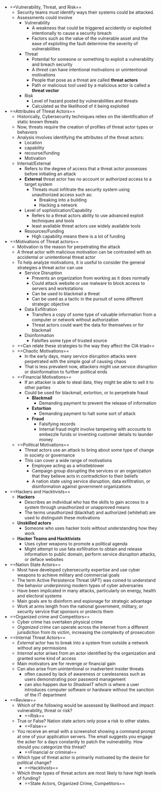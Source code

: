 - ==Vulnerability, Threat, and Risk==
	- Security teams must identify ways their systems could be attacked.
	- Assessments could involve
		- Vulnerability
			- A weakness that could be triggered accidently or exploited intentionally to cause a security breach
			- Factors such as the value of the vulnerable asset and the ease of exploiting the fault determine the severity of vulnerabilities
		- Threat
			- Potential for someone or something to exploit a vulnerability and breach security
			- A *threat* can have intentional motivations or unintentional motivations
			- People that pose as a threat are called **threat actors**
			- Path or malicious tool used by a malicious actor is called a **threat vector**
		- Risk
			- Level of hazard posted by vulnerabilities and threats
			- Calculated as the likelihood of it being exploited
- ==Attributes of Threat Actors==
	- Historically, Cybersecurity techniques relies on the identification of static known threats
	- Now, threats require the creation of profiles of threat actor types or behaviors
	- Analysis involves identifying the attributes of the threat actors:
		- Location
		- capability
		- recourse/funding
		- Motivation
	- Internal/External
		- Refers to the degree of access that a threat actor possesses before initiating an attack
		- **External** threat actor has no account or authorized access to a target system
			- Threats must infiltrate the security system using unauthorized access such as:
				- Breaking into a building
				- Hacking a network
		- Level of sophistication/Capability
			- Refers to a threat actors ability to use advanced exploit techniques and tools
			- least available threat actors use widely available tools
		- Resources/Funding
			- High capability means there is a lot of funding
- ==Motivations of Threat actors==
	- Motivation is the reason for perpetrating the attack
	- A threat actor with malicious motivation can be contrasted with an accidental or unintentional threat actor
	- To help analyze motivations, it is useful to consider the general strategies a threat actor can use
		- Service Disruption
			- Prevents an organization from working as it does normally
			- Could attack website or use malware to block access to servers and workstations
			- Can be used to blackmail a threat
			- Can be used as a tactic in the pursuit of some different strategic objective
		- Data Exfiltration
			- Transfers a copy of some type of valuable information from a computer or network without authorization
			- Threat actors could want the data for themselves or for blackmail
		- Disinformation
			- Falsifies some type of trusted source
	- ==Can relate these strategies to the way they affect the CIA triad==
	- ==Chaotic Motivations==
		- In the early days, many service disruption attacks were perpetrated with the simple goal of causing chaos
		- That is less prevalent now, attackers might use service disruption or disinformation to further political ends
	- ==Financial Motivations==
		- If an attacker is able to steal data, they might be able to sell it to other parties
		- Could be used for blackmail, extortion, or to perpetrate fraud
			- **Blackmail**
				- Demanding payment to prevent the release of information
			- **Extortion**
				- Demanding payment to halt some sort of attack
			- **Fraud**
				- Falsifying records
				- Internal fraud might involve tampering with accounts to embezzle funds or inventing customer details to launder money
	- ==Political Motivations==
		- Threat actors use an attack to bring about some type of change in society or governance
		- This can cover a wide range of motivations
			- Employee acting as a whistleblower
			- Campaign group disrupting the services or an organization that they believe acts in contradiction to their beliefs
			- A nation state using service disruption, data exfiltration, or disinformation against government organizations
- ==Hackers and Hacktivists==
	- **Hackers**
		- Describes an individual who has the skills to gain access to a system through unauthorized or unapproved means
		- The terms unauthorized (blackhat) and authorized (whitehat) are used to distinguish these motivations
	- **Unskilled actors**
		- Someone who uses hacker tools without understanding how they work
	- **Hacker Teams and Hacktivists**
		- Uses cyber weapons to promote a political agenda
		- Might attempt to use fata exfiltration to obtain and release information to public domain, perform service disruption attacks, or deface websites
- ==Nation State Actors==
	- Most have developed cybersecurity expertise and use cyber weapons to achieve military and commercial goals
	- The term Active Persistence Threat (APT) was coined to understand the behavior underpinning modern types of cyber adversaries
	- Have been implicated in many attacks, particularly on energy, health and electoral systems
	- Main goals are to disinform and espionage for strategic advantage
	- Work at arms length from the national government, military, or security service that sponsors or protects them
- ==Organized crime and Competitors==
	- Cyber crime has overtaken physical crime
	- *Organized crime* can operate across the internet from a different jurisdiction from its victim, increasing the complexity of prosecution
- ==Internal Threat Actors==
	- *External* actor has to break into a system from outside a network without any permissions
	- *Internal* actor arises from an actor identified by the organization and granted some kind of access
	- Main motivators are for revenge or financial gain
	- Can also arise from unintentional or inadvertent insider threats
		- often caused by lack of awareness or carelessness such as users demonstrating poor password management
		- can also happen due to *ShadowIT* which is where a user introduces computer software or hardware without the sanction of the IT department
- ==Review==
	- Which of the following would be assessed by likelihood and impact: vulnerability, threat or risk?
		- ==Risk==
	- True or False? Nation state actors only pose a risk to other states.
		- ==False==
	- You receive an email with a screenshot showing a command prompt at one of your application servers. The email suggests you engage the acker for a days constantly to patch the vulnerability. How should you categorize this threat?
		- ==Financial or criminal==
	- Which type of threat actor is primarily motivated by the desire for political change?
		- ==Hacktivists==
	- Which three types of threat actors are most likely to have high levels of funding?
		- ==State Actors, Organized Crime, Competitors==
